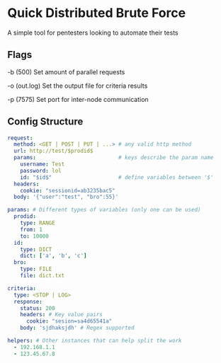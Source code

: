 # Quick Distributed Brute Force

A simple tool for pentesters looking to automate their tests

## Flags
-b (500) Set amount of parallel requests

-o (out.log) Set the output file for criteria results

-p (7575) Set port for inter-node communication

## Config Structure

```yaml
request:
  method: <GET | POST | PUT | ...> # any valid http method
  url: http://test/$prodid$
  params:                          # keys describe the param name
    username: Test
    password: lol
    id: "$id$"                     # define variables between '$'
  headers:
    cookie: "sessionid=ab3235bac5"
  body: '{"user":"test", "bro":55}'

params: # Different types of variables (only one can be used)
  prodid:
    type: RANGE
    from: 1
    to: 10000
  id:
    type: DICT
    dict: ['a', 'b', 'c']
  bro:
    type: FILE              
    file: dict.txt

criteria: 
  type: <STOP | LOG>
  response:
    status: 200
    headers: # Key value pairs
      cookie: "sesion=sa4d65541a"
    body: 'sjdhaksjdh' # Regex supported

helpers: # Other instances that can help split the work
  - 192.168.1.1
  - 123.45.67.8
```